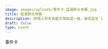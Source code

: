 ```yaml
---
image: images/uploads/事件卡-猛漢肺炎來襲.jpg
title: 猛漢肺炎來襲
description: 將場上所有貢獻方塊後退一格，最低退至 1
draft: false
type: event
---
```

事件卡